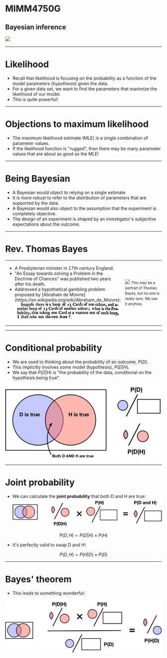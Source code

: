 # MIMM4750G
## Bayesian inference
<img src="https://imgs.xkcd.com/comics/frequentists_vs_bayesians.png" width="325px"/>

---

# Likelihood

* Recall that likelihood is focusing on the probability as a function of the model parameters (hypothesis) given the data.
* For a given data set, we want to find the parameters that maximize the likelihood of our model.
* This is quite powerful! 

---

# Objections to maximum likelihood

* The maximum likelihood estimate (MLE) is a single combination of parameter values.
* If the likelihood function is "rugged", then there may be many parameter values that are about as good as the MLE!

---

# Being Bayesian

* A Bayesian would object to relying on a single estimate
* It is more robust to refer to the *distribution* of parameters that are supported by the data.
* A Bayesian would also object to the assumption that the experiment is completely objective.
* The design of an experiment is shaped by an investigator's subjective expectations about the outcome.

---

# Rev. Thomas Bayes

<table>
  <tr>
    <td>
      <ul>
        <li>A Presbyterian minister in 17th century England.</li>
        <li>"An Essay towards solving a Problem in the Doctrine of Chances" was published two years after his death.</li>
        <li>Addressed a hypothetical gambling problem proposed by [Abraham de Moivre](https://en.wikipedia.org/wiki/Abraham_de_Moivre):</li>
        <img src="/img/cards.png">
      </ul>
    </td>
    <td width="30%">
      <img src="https://upload.wikimedia.org/wikipedia/commons/d/d4/Thomas_Bayes.gif"/>
      <small>This may be a portrait of Thomas Bayes, but no one is really sure.  We use it anyhow.</small>
    </td>
  </tr>
</table>

---

# Conditional probability

* We are used to thinking about the probability of an outcome, $P(D)$.
* This implicitly involves some model (hypothesis), $P(D|H)$.
* We say that $P(D|H)$ is "the probability of the data, conditional on the hypothesis being true".
<img src="/img/conditional.png" width="500px"/>

---

# Joint probability

* We can calculate the **joint probability** that both D and H are true:
  <img src="/img/conditional2.png"/>
  
$$
P(D,H) = P(D|H) \times P(H)
$$

* It's perfectly valid to swap D and H!

$$
P(D,H) = P(H|D) \times P(D)
$$

---

# Bayes' theorem

* This leads to something wonderful:

![](/img/bayes.png)

